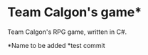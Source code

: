 Team Calgon's game*
==================

Team Calgon's RPG game, written in C#.

*Name to be added
*test commit